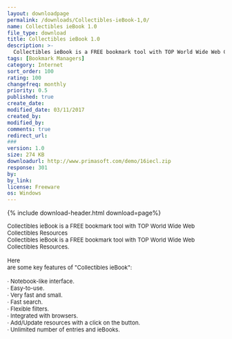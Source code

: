 ```yaml
---
layout: downloadpage
permalink: /downloads/Collectibles-ieBook-1,0/
name: Collectibles ieBook 1.0
file_type: download
title: Collectibles ieBook 1.0
description: >-
  Collectibles ieBook is a FREE bookmark tool with TOP World Wide Web Collectibles Resources.
tags: [Bookmark Managers]
category: Internet
sort_order: 100
rating: 100
changefreq: monthly
priority: 0.5
published: true
create_date: 
modified_date: 03/11/2017
created_by: 
modified_by: 
comments: true
redirect_url: 
### 
version: 1.0
size: 274 KB
downloadurl: http://www.primasoft.com/demo/16iecl.zip
response: 301
by: 
by_link: 
license: Freeware
os: Windows
---
```


{% include download-header.html download=page%}

<p style="fix-download-text !important">
<p><font size="2">Collectibles ieBook is a FREE bookmark tool with TOP World Wide Web Collectibles Resources <br />
Collectibles ieBook is a FREE bookmark tool with TOP World Wide Web Collectibles Resources. <br />
<br />
Here <br />
are some key features of "Collectibles ieBook": <br />
<br />
· Notebook-like interface. <br />
· Easy-to-use. <br />
· Very fast and small. <br />
· Fast search. <br />
· Flexible filters. <br />
· Integrated with browsers. <br />
· Add/Update resources with a click on the button. <br />
· Unlimited number of entries and ieBooks.</font></p></p>
